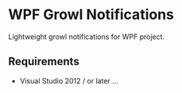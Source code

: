 WPF Growl Notifications
==============

Lightweight growl notifications for WPF project.

Requirements
----------------------------------

 - Visual Studio 2012 / or later ...
